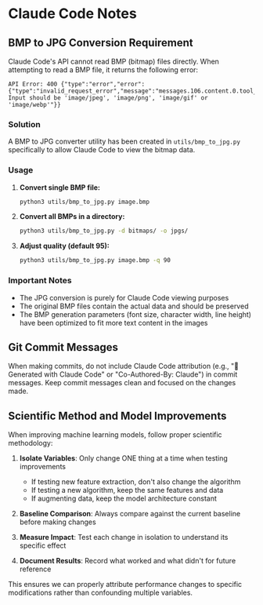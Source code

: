 # Claude Code Notes

## BMP to JPG Conversion Requirement

Claude Code's API cannot read BMP (bitmap) files directly. When attempting to read a BMP file, it returns the following error:

```
API Error: 400 {"type":"error","error":{"type":"invalid_request_error","message":"messages.106.content.0.tool_result.content.0.image.source.base64.media_type: Input should be 'image/jpeg', 'image/png', 'image/gif' or 'image/webp'"}}
```

### Solution

A BMP to JPG converter utility has been created in `utils/bmp_to_jpg.py` specifically to allow Claude Code to view the bitmap data.

### Usage

1. **Convert single BMP file:**
   ```bash
   python3 utils/bmp_to_jpg.py image.bmp
   ```

2. **Convert all BMPs in a directory:**
   ```bash
   python3 utils/bmp_to_jpg.py -d bitmaps/ -o jpgs/
   ```

3. **Adjust quality (default 95):**
   ```bash
   python3 utils/bmp_to_jpg.py image.bmp -q 90
   ```

### Important Notes

- The JPG conversion is purely for Claude Code viewing purposes
- The original BMP files contain the actual data and should be preserved
- The BMP generation parameters (font size, character width, line height) have been optimized to fit more text content in the images

## Git Commit Messages

When making commits, do not include Claude Code attribution (e.g., "🤖 Generated with Claude Code" or "Co-Authored-By: Claude") in commit messages. Keep commit messages clean and focused on the changes made.

## Scientific Method and Model Improvements

When improving machine learning models, follow proper scientific methodology:

1. **Isolate Variables**: Only change ONE thing at a time when testing improvements
   - If testing new feature extraction, don't also change the algorithm
   - If testing a new algorithm, keep the same features and data
   - If augmenting data, keep the model architecture constant

2. **Baseline Comparison**: Always compare against the current baseline before making changes

3. **Measure Impact**: Test each change in isolation to understand its specific effect

4. **Document Results**: Record what worked and what didn't for future reference

This ensures we can properly attribute performance changes to specific modifications rather than confounding multiple variables.